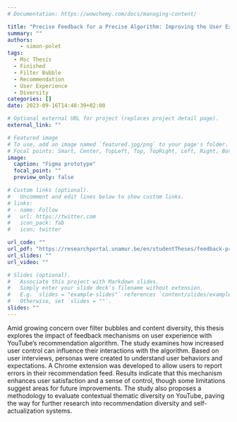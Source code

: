```yaml
---
# Documentation: https://wowchemy.com/docs/managing-content/

title: "Precise Feedback for a Precise Algorithm: Improving the User Experience on YouTube"
summary: ""
authors: 
    - simon-polet
tags:
  - Msc Thesis
  - Finished
  - Filter Bubble
  - Recommendation 
  - User Experience
  - Diversity
categories: []
date: 2023-09-16T14:48:39+02:00

# Optional external URL for project (replaces project detail page).
external_link: ""

# Featured image
# To use, add an image named `featured.jpg/png` to your page's folder.
# Focal points: Smart, Center, TopLeft, Top, TopRight, Left, Right, BottomLeft, Bottom, BottomRight.
image:
  caption: "Figma prototype"
  focal_point: ""
  preview_only: false

# Custom links (optional).
#   Uncomment and edit lines below to show custom links.
# links:
# - name: Follow
#   url: https://twitter.com
#   icon_pack: fab
#   icon: twitter

url_code: ""
url_pdf: "https://researchportal.unamur.be/en/studentTheses/feedback-précis-pour-un-algorithme-précis"
url_slides: ""
url_video: ""

# Slides (optional).
#   Associate this project with Markdown slides.
#   Simply enter your slide deck's filename without extension.
#   E.g. `slides = "example-slides"` references `content/slides/example-slides.md`.
#   Otherwise, set `slides = ""`.
slides: ""
---
```


Amid growing concern over filter bubbles and content diversity, this thesis explores the impact of feedback mechanisms on user experience with YouTube’s recommendation algorithm. The study examines how increased user control can influence their interactions with the algorithm. Based on user interviews, personas were created to understand user behaviors and expectations. A Chrome extension was developed to allow users to report errors in their recommendation feed. Results indicate that this mechanism enhances user satisfaction and a sense of control, though some limitations suggest areas for future improvements. The study also proposes a methodology to evaluate contextual thematic diversity on YouTube, paving the way for further research into recommendation diversity and self-actualization systems.
